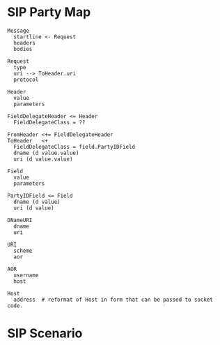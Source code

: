 SIP Party Map
=============

    Message
      startline <- Request
      headers
      bodies

    Request
      type
      uri --> ToHeader.uri
      protocol

    Header
      value
      parameters

    FieldDelegateHeader <= Header
      FieldDelegateClass = ??

    FromHeader <+= FieldDelegateHeader
    ToHeader   <+
      FieldDelegateClass = field.PartyIDField
      dname (d value.value)
      uri (d value.value)

    Field
      value
      parameters

    PartyIDField <= Field
      dname (d value)
      uri (d value)

    DNameURI
      dname
      uri

    URI
      scheme
      aor

    AOR
      username
      host

    Host
      address  # reformat of Host in form that can be passed to socket code.

SIP Scenario
============

